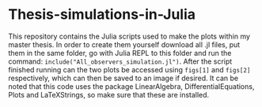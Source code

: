# Thesis-simulations-in-Julia
This repository contains the Julia scripts used to make the plots within my master thesis. In order to create them yourself download all .jl files, put them in the same folder, go with Julia REPL to this folder and run the command: `include("All_observers_simulation.jl")`. After the script finished running can the two plots be accessed using `figs[1]` and `figs[2]` respectively, which can then be saved to an image if desired. It can be noted that this code uses the package LinearAlgebra, DifferentialEquations, Plots and LaTeXStrings, so make sure that these are installed.
